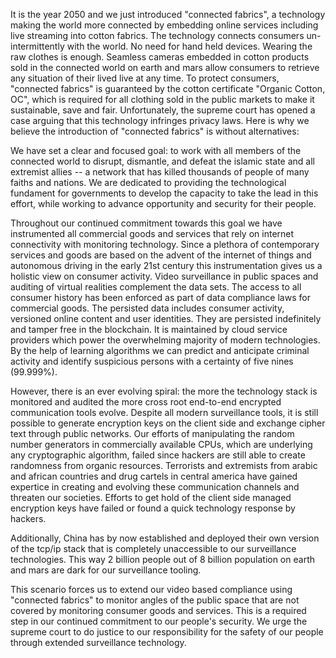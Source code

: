 It is the year 2050 and we just introduced "connected fabrics", a technology making the world more connected by embedding online services including live streaming into cotton fabrics. The technology connects consumers un-intermittently with the world. No need for hand held devices. Wearing the raw clothes is enough. Seamless cameras embedded in cotton products sold in the connected world on earth and mars allow consumers to retrieve any situation of their lived live at any time. To protect consumers, "connected fabrics" is guaranteed by the cotton certificate "Organic Cotton, OC", which is required for all clothing sold in the public markets to make it sustainable, save and fair. Unfortunately, the supreme court has opened a case arguing that this technology infringes privacy laws. Here is why we believe the introduction of "connected fabrics" is without alternatives:

We have set a clear and focused goal: to work with all members of the connected world to disrupt, dismantle, and defeat the islamic state and all extremist allies -- a network that has killed thousands of people of many faiths and nations. We are dedicated to providing the technological fundament for governments to develop the capacity to take the lead in this effort, while working to advance opportunity and security for their people.

Throughout our continued commitment towards this goal we have instrumented all commercial goods and services that rely on internet connectivity with monitoring technology. Since a plethora of contemporary services and goods are based on the advent of the internet of things and autonomous driving in the early 21st century this instrumentation gives us a holistic view on consumer activity. Video surveillance in public spaces and auditing of virtual realities complement the data sets. The access to all consumer history has been enforced as part of data compliance laws for commercial goods. The persisted data includes consumer activity, versioned online content and user identities. They are persisted indefinitely and tamper free in the blockchain. It is maintained by cloud service providers which power the overwhelming majority of modern technologies. By the help of learning algorithms we can predict and anticipate criminal activity and identify suspicious persons with a certainty of five nines (99.999%).

However, there is an ever evolving spiral: the more the technology stack is monitored and audited the more cross root end-to-end encrypted communication tools evolve. Despite all modern surveillance tools, it is still possible to generate encryption keys on the client side and exchange cipher text through public networks. Our efforts of manipulating the random number generators in commercially available CPUs, which are underlying any cryptographic algorithm, failed since hackers are still able to create randomness from organic resources. Terrorists and extremists from arabic and african countries and drug cartels in central america have gained expertice in creating and evolving these communication channels and threaten our societies. Efforts to get hold of the client side managed encryption keys have failed or found a quick technology response by hackers.

Additionally, China has by now established and deployed their own version of the tcp/ip stack that is completely unaccessible to our surveillance technologies. This way 2 billion people out of 8 billion population on earth and mars are dark for our surveillance tooling.

This scenario forces us to extend our video based compliance using "connected fabrics" to monitor angles of the public space that are not covered by monitoring consumer goods and services. This is a required step in our continued commitment to our people's security. We urge the supreme court to do justice to our responsibility for the safety of our people through extended surveillance technology.
